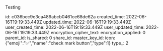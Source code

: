 Testing

id: c036bec9e3ca489abcb0461ce68de62a
created_time: 2022-06-16T19:19:33.449Z
updated_time: 2022-06-16T19:19:33.449Z
user_created_time: 2022-06-16T19:19:33.449Z
user_updated_time: 2022-06-16T19:19:33.449Z
encryption_cipher_text: 
encryption_applied: 0
parent_id: 
is_shared: 0
share_id: 
master_key_id: 
icon: {"emoji":"✅","name":"check mark button","type":1}
type_: 2